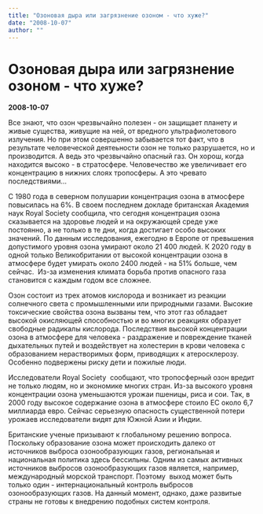 ```yaml
---
title: "Озоновая дыра или загрязнение озоном - что хуже?"
date: "2008-10-07"
author: ""
---
```


# Озоновая дыра или загрязнение озоном - что хуже?

**2008-10-07** 

Все знают, что озон чрезвычайно полезен - он защищает планету и живые существа, живущие на ней, от вредного ультрафиолетового излучения. Но при этом совершенно забывается тот факт, что в результате человеческой деятеьности озон не только разрушается, но и производится. А ведь это чрезвычайно опасный газ. Он хорош, когда находится высоко - в стратосфере. Человечество же увеличивает его концентрацию в нижних слоях тропосферы. А это чревато последствиями...

С 1980 года в северном полушарии концентрация озона в атмосфере повысилась на 6%. В своем последнем докладе британская Академия наук Royal Society сообщила, что сегодня концентрация озона сказывается на здоровье людей и на окружающей среде уже постоянно, а не только в те дни, когда достигает особо высоких значений. По данным исследования, ежегодно в Европе от превышения допустимого уровня озона умирают около 21 400 людей. К 2020 году в одной только Великобритании от высокой концентрации озона в атмосфере будет умирать около 2400 людей - на 51% больше, чем сейчас.  Из-за изменения климата борьба против опасного газа становится с каждым годом все сложнее. 

Озон состоит из трех атомов кислорода и возникает из реакции солнечного света с промышленными или природными газами. Высокие токсические свойства озона вызваны тем, что этот газ обладает высокой окисляющей способностью и во многих реакциях образует свободные радикалы кислорода. Последствия высокой концентрации озона в атмосфере для человека - раздражение и повреждение тканей дыхательных путей и воздействует на холестерин в крови человека с образованием нерастворимых форм, приводящих к атеросклерозу. Особенно подвержены риску дети и пожилые люди.

Исследователи Royal Society  сообщают, что тропосферный озон вредит не только людям, но и экономике многих стран. Из-за высокого уровня концентрации озона уменьшаются урожаи пшеницы, риса и сои. Так, в 2000 году высокое содержание озона в атмосфере стоило ЕС около 6,7 миллиарда евро. Сейчас серьезную опасность существенной потери урожаев исследователи видят для Южной Азии и Индии.  

Британские ученые призывают к глобальному решению вопроса. Поскольку образование озона может происходить далеко от источников выброса озонообразующих газов, региональная и национальная политика здесь бессильны. Одним из самых активных источников выбросов озонообразующих газов является, например, международный морской транспорт. Поэтому  выход может быть только один - интернациональный контроль выбросов озонообразующих газов. На данный момент, однако, даже развитые страны не готовы к внедрению подобных систем контроля.